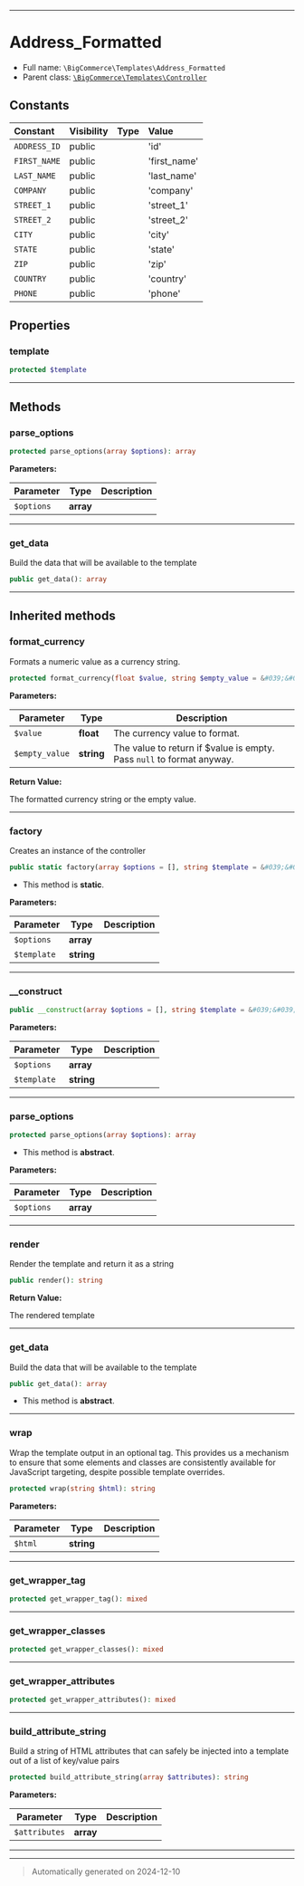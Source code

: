 ***

# Address_Formatted





* Full name: `\BigCommerce\Templates\Address_Formatted`
* Parent class: [`\BigCommerce\Templates\Controller`](./Controller.md)


## Constants

| Constant | Visibility | Type | Value |
|:---------|:-----------|:-----|:------|
|`ADDRESS_ID`|public| |&#039;id&#039;|
|`FIRST_NAME`|public| |&#039;first_name&#039;|
|`LAST_NAME`|public| |&#039;last_name&#039;|
|`COMPANY`|public| |&#039;company&#039;|
|`STREET_1`|public| |&#039;street_1&#039;|
|`STREET_2`|public| |&#039;street_2&#039;|
|`CITY`|public| |&#039;city&#039;|
|`STATE`|public| |&#039;state&#039;|
|`ZIP`|public| |&#039;zip&#039;|
|`COUNTRY`|public| |&#039;country&#039;|
|`PHONE`|public| |&#039;phone&#039;|

## Properties


### template



```php
protected $template
```






***

## Methods


### parse_options



```php
protected parse_options(array $options): array
```








**Parameters:**

| Parameter | Type | Description |
|-----------|------|-------------|
| `$options` | **array** |  |





***

### get_data

Build the data that will be available to the template

```php
public get_data(): array
```












***


## Inherited methods


### format_currency

Formats a numeric value as a currency string.

```php
protected format_currency(float $value, string $empty_value = &#039;&#039;): string
```








**Parameters:**

| Parameter | Type | Description |
|-----------|------|-------------|
| `$value` | **float** | The currency value to format. |
| `$empty_value` | **string** | The value to return if $value is empty. Pass `null` to format anyway. |


**Return Value:**

The formatted currency string or the empty value.




***

### factory

Creates an instance of the controller

```php
public static factory(array $options = [], string $template = &#039;&#039;): static
```



* This method is **static**.




**Parameters:**

| Parameter | Type | Description |
|-----------|------|-------------|
| `$options` | **array** |  |
| `$template` | **string** |  |





***

### __construct



```php
public __construct(array $options = [], string $template = &#039;&#039;): mixed
```








**Parameters:**

| Parameter | Type | Description |
|-----------|------|-------------|
| `$options` | **array** |  |
| `$template` | **string** |  |





***

### parse_options



```php
protected parse_options(array $options): array
```




* This method is **abstract**.



**Parameters:**

| Parameter | Type | Description |
|-----------|------|-------------|
| `$options` | **array** |  |





***

### render

Render the template and return it as a string

```php
public render(): string
```









**Return Value:**

The rendered template




***

### get_data

Build the data that will be available to the template

```php
public get_data(): array
```




* This method is **abstract**.







***

### wrap

Wrap the template output in an optional tag. This provides us a mechanism
to ensure that some elements and classes are consistently available
for JavaScript targeting, despite possible template overrides.

```php
protected wrap(string $html): string
```








**Parameters:**

| Parameter | Type | Description |
|-----------|------|-------------|
| `$html` | **string** |  |





***

### get_wrapper_tag



```php
protected get_wrapper_tag(): mixed
```












***

### get_wrapper_classes



```php
protected get_wrapper_classes(): mixed
```












***

### get_wrapper_attributes



```php
protected get_wrapper_attributes(): mixed
```












***

### build_attribute_string

Build a string of HTML attributes that can safely be
injected into a template out of a list of key/value pairs

```php
protected build_attribute_string(array $attributes): string
```








**Parameters:**

| Parameter | Type | Description |
|-----------|------|-------------|
| `$attributes` | **array** |  |





***


***
> Automatically generated on 2024-12-10
